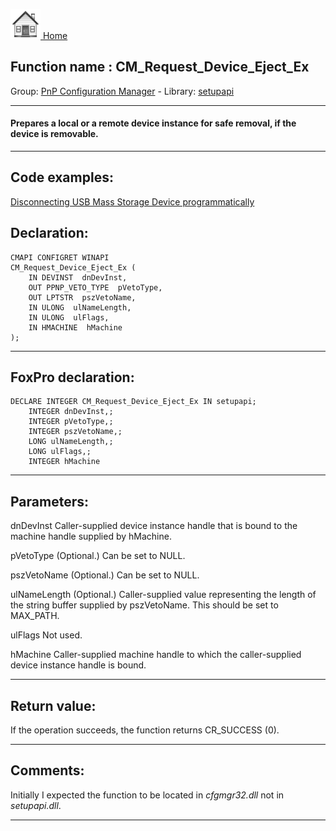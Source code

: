[<img src="../../images/home.png"> Home ](https://github.com/VFPX/Win32API)  

## Function name : CM_Request_Device_Eject_Ex
Group: [PnP Configuration Manager](../../functions_group.md#PnP_Configuration_Manager)  -  Library: [setupapi](../../../libraries.md#setupapi)  
***  


#### Prepares a local or a remote device instance for safe removal, if the device is removable.
***  


## Code examples:
[Disconnecting USB Mass Storage Device programmatically](../../samples/sample_553.md)  

## Declaration:
```foxpro  
CMAPI CONFIGRET WINAPI
CM_Request_Device_Eject_Ex (
	IN DEVINST  dnDevInst,
	OUT PPNP_VETO_TYPE  pVetoType,
	OUT LPTSTR  pszVetoName,
	IN ULONG  ulNameLength,
	IN ULONG  ulFlags,
	IN HMACHINE  hMachine
);  
```  
***  


## FoxPro declaration:
```foxpro  
DECLARE INTEGER CM_Request_Device_Eject_Ex IN setupapi;
	INTEGER dnDevInst,;
	INTEGER pVetoType,;
	INTEGER pszVetoName,;
	LONG ulNameLength,;
	LONG ulFlags,;
	INTEGER hMachine  
```  
***  


## Parameters:
dnDevInst 
Caller-supplied device instance handle that is bound to the machine handle supplied by hMachine.

pVetoType 
(Optional.) Can be set to NULL. 

pszVetoName 
(Optional.) Can be set to NULL.

ulNameLength 
(Optional.) Caller-supplied value representing the length of the string buffer supplied by pszVetoName. This should be set to MAX_PATH.

ulFlags 
Not used. 

hMachine 
Caller-supplied machine handle to which the caller-supplied device instance handle is bound.  
***  


## Return value:
If the operation succeeds, the function returns CR_SUCCESS (0).  
***  


## Comments:
Initially I expected the function to be located in <Em>cfgmgr32.dll</Em> not in <Em>setupapi.dll</Em>.  
  
***  

